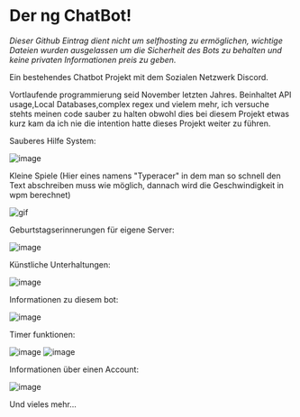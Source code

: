 # Der ng ChatBot!

*Dieser Github Eintrag dient nicht um selfhosting zu ermöglichen, wichtige Dateien wurden ausgelassen um die Sicherheit des Bots zu behalten und keine privaten Informationen preis zu geben.*



Ein bestehendes Chatbot Projekt mit dem Sozialen Netzwerk Discord.

Vortlaufende programmierung seid November letzten Jahres.
Beinhaltet API usage,Local Databases,complex regex und vielem mehr, ich versuche stehts meinen code sauber zu halten obwohl dies bei diesem Projekt etwas kurz kam da ich nie die intention hatte dieses Projekt weiter zu führen.

Sauberes Hilfe System:

![image](https://user-images.githubusercontent.com/76885566/116799797-d4e19980-aafb-11eb-96fe-8dfbb0c42f55.png)

Kleine Spiele (Hier eines namens "Typeracer" in dem man so schnell den Text abschreiben muss wie möglich, dannach wird die Geschwindigkeit in wpm berechnet)

![gif](https://s3.gifyu.com/images/j72ZhlkFJS.gif)

Geburtstagserinnerungen für eigene Server:

![image](https://user-images.githubusercontent.com/76885566/116799817-06f2fb80-aafc-11eb-8699-59d3bf9a515f.png)

Künstliche Unterhaltungen:

![image](https://user-images.githubusercontent.com/76885566/116799845-30138c00-aafc-11eb-9443-f563e0abf7ba.png)

Informationen zu diesem bot:

![image](https://user-images.githubusercontent.com/76885566/116799989-63a2e600-aafd-11eb-9d63-07f10d66e4f9.png)

Timer funktionen:

![image](https://user-images.githubusercontent.com/76885566/116800065-fc396600-aafd-11eb-8f9b-34f2e821757d.png)
![image](https://user-images.githubusercontent.com/76885566/116800107-563a2b80-aafe-11eb-99ef-fa08f6f41f27.png)



Informationen über einen Account:

![image](https://user-images.githubusercontent.com/76885566/116799968-4110cd00-aafd-11eb-90ca-517a39042906.png)


Und vieles mehr...

